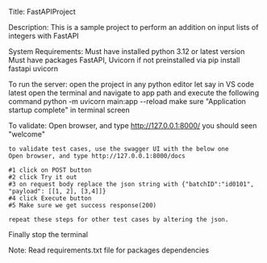 Title: 
    FastAPIProject

Description: 
    This is a sample project to perform an addition on input lists of integers with FastAPI

System Requirements:
    Must have installed python 3.12 or latest version
    Must have packages FastAPI, Uvicorn if not preinstalled via pip install fastapi uvicorn

To run the server:
    open the project in any python editor let say in VS code latest
    open the terminal and navigate to app path and execute the following command
    python -m uvicorn main:app --reload
    make sure "Application startup complete" in terminal screen

To validate:
    Open browser, and type http://127.0.0.1:8000/
    you should seen "welcome"

    to validate test cases, use the swagger UI with the below one
    Open browser, and type http://127.0.0.1:8000/docs

    #1 click on POST button
    #2 click Try it out
    #3 on request body replace the json string with {"batchID":"id0101", "payload": [[1, 2], [3,4]]}
    #4 click Execute button
    #5 Make sure we get success response(200) 

    repeat these steps for other test cases by altering the json.

Finally stop the terminal

Note: 
   Read requirements.txt file for packages dependencies
